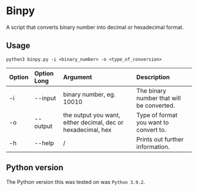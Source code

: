 # Binpy

A script that converts binary number into decimal or hexadecimal format.

## Usage

```
python3 binpy.py -i <binary_number> -o <type_of_conversion>
```

| Option  | Option Long  | Argument | Description |
| :------------ |:---------------| :-----| :-----|
| -i      | --input| binary number, eg. 10010 | The binary number that will be converted. |
| -o      | --output        |   the output you want, either decimal, dec or hexadecimal, hex | Type of format you want to convert to. |
| -h | --help       |    / | Prints out further information. |

## Python version

The Python version this was tested on was `Python 3.9.2`.